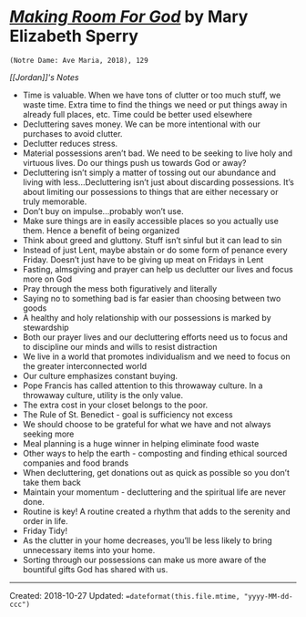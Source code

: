 # [*Making Room For God*](https://www.amazon.com/Making-Room-God-Decluttering-Spiritual-ebook/dp/B077BXPSXV/ref=sr_1_fkmr1_1?ie=UTF8&qid=1540673591&sr=8-1-fkmr1&keywords=god+declutter+sperry) by Mary Elizabeth Sperry

`(Notre Dame: Ave Maria, 2018), 129`


*[[Jordan]]'s Notes*

- Time is valuable. When we have tons of clutter or too much stuff, we waste time. Extra time to find the things we need or put things away in already full places, etc. Time could be better used elsewhere 
- Decluttering saves money. We can be more intentional with our purchases to avoid clutter.
- Declutter reduces stress.
- Material possessions aren’t bad. We need to be seeking to live holy and virtuous lives. Do our things push us towards God or away? 
- Decluttering isn’t simply a matter of tossing out our abundance and living with less...Decluttering isn’t just about discarding possessions. It’s about limiting our possessions to things that are either necessary or truly memorable.
- Don’t buy on impulse...probably won’t use.
- Make sure things are in easily accessible places so you actually use them. Hence a benefit of being organized   
- Think about greed and gluttony. Stuff isn’t sinful but it can lead to sin
- Instead of just Lent, maybe abstain or do some form of penance every Friday. Doesn’t just have to be giving up meat on Fridays in Lent
- Fasting, almsgiving and prayer can help us declutter our lives and focus more on God
- Pray through the mess both figuratively and literally 
- Saying no to something bad is far easier than choosing between two goods 
- A healthy and holy relationship with our possessions is marked by stewardship  
- Both our prayer lives and our decluttering efforts need us to focus and to discipline our minds and wills to resist distraction
- We live in a world that promotes individualism and we need to focus on the greater interconnected world 
- Our culture emphasizes constant buying. 
- Pope Francis has called attention to this throwaway culture. In a throwaway culture, utility is the only value. 
- The extra cost in your closet belongs to the poor.
- The Rule of St. Benedict - goal is sufficiency not excess 
- We should choose to be grateful for what we have and not always seeking more 
- Meal planning is a huge winner in helping eliminate food waste
- Other ways to help the earth - composting and finding ethical sourced companies and food brands 
- When decluttering, get donations out as quick as possible so you don’t take them back
- Maintain your momentum - decluttering and the spiritual life are never done. 
- Routine is key!  A routine created a rhythm that adds to the serenity and order in life.
- Friday Tidy! 
- As the clutter in your home decreases, you’ll be less likely to bring unnecessary items into your home. 
- Sorting through our possessions can make us more aware of the bountiful gifts God has shared with us.

---
Created: 2018-10-27
Updated: `=dateformat(this.file.mtime, "yyyy-MM-dd-ccc")`
